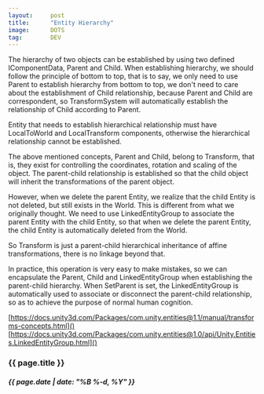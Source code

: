 ```yaml
---
layout:     post
title:      "Entity Hierarchy"
image:      DOTS
tag:        DEV
---
```


The hierarchy of two objects can be established by using two defined IComponentData, Parent and Child. When establishing hierarchy, we should follow the principle of bottom to top, that is to say, we only need to use Parent to establish hierarchy from bottom to top, we don't need to care about the establishment of Child relationship, because Parent and Child are correspondent, so TransformSystem will automatically establish the relationship of Child according to Parent.<!--more-->

Entity that needs to establish hierarchical relationship must have LocalToWorld and LocalTransform components, otherwise the hierarchical relationship cannot be established.

The above mentioned concepts, Parent and Child, belong to Transform, that is, they exist for controlling the coordinates, rotation and scaling of the object. The parent-child relationship is established so that the child object will inherit the transformations of the parent object.

However, when we delete the parent Entity, we realize that the child Entity is not deleted, but still exists in the World. This is different from what we originally thought. We need to use LinkedEntityGroup to associate the parent Entity with the child Entity, so that when we delete the parent Entity, the child Entity is automatically deleted from the World.

So Transform is just a parent-child hierarchical inheritance of affine transformations, there is no linkage beyond that.

In practice, this operation is very easy to make mistakes, so we can encapsulate the Parent, Child and LinkedEntityGroup when establishing the parent-child hierarchy. When SetParent is set, the LinkedEntityGroup is automatically used to associate or disconnect the parent-child relationship, so as to achieve the purpose of normal human cognition.

[https://docs.unity3d.com/Packages/com.unity.entities@1.1/manual/transforms-concepts.html]()
[https://docs.unity3d.com/Packages/com.unity.entities@1.0/api/Unity.Entities.LinkedEntityGroup.html]() 

<h3>{{ page.title }}</h3>
<h5>{{ page.date | date: "%B %-d, %Y" }}</h5>

